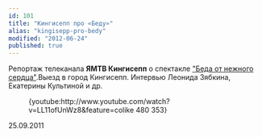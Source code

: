 ```yaml
---
id: 101
title: "Кингисепп про «Беду»"
alias: "kingisepp-pro-bedy"
modified: "2012-06-24"
published: true
---
```


Репортаж телеканала **ЯМТВ Кингисепп** о спектакле ["Беда от нежного сердца"](39-beda-ot-neghnogo-serdca.html).Выезд в город Кингисепп. Интервью Леонида Зябкина, Екатерины Культиной и др.

<figure>{youtube:http://www.youtube.com/watch?v=LL11ofUnWz8&feature=colike 480 353}</figure>

25.09.2011